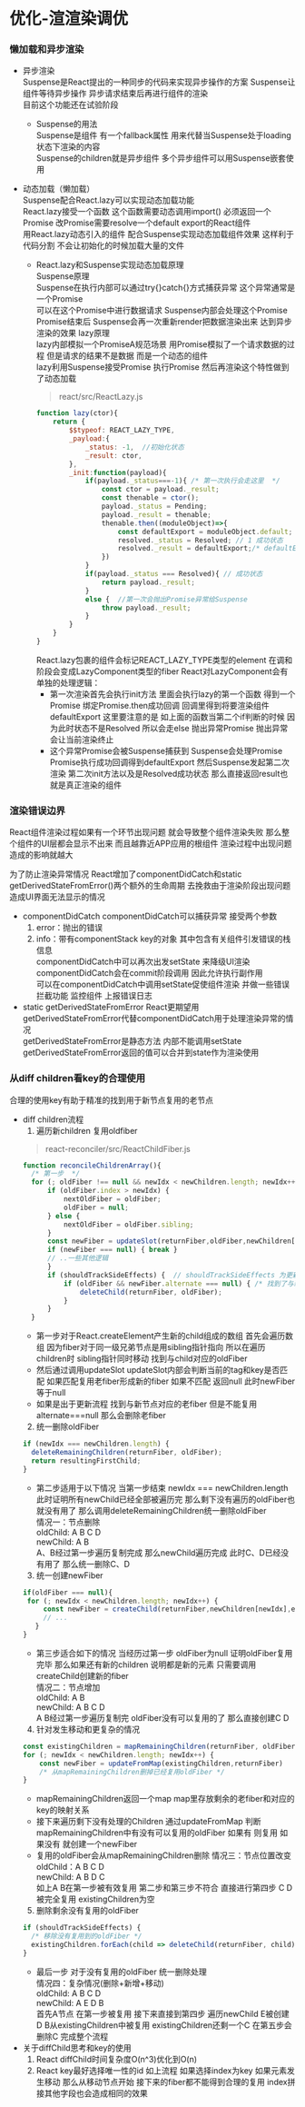 # 优化-渲渲染调优  

### 懒加载和异步渲染  

- 异步渲染  
  Suspense是React提出的一种同步的代码来实现异步操作的方案 Suspense让组件等待异步操作 异步请求结束后再进行组件的渲染  
  目前这个功能还在试验阶段  
  - Suspense的用法  
    Suspense是组件 有一个fallback属性 用来代替当Suspense处于loading状态下渲染的内容  
    Suspense的children就是异步组件 多个异步组件可以用Suspense嵌套使用  

- 动态加载（懒加载）  
  Suspense配合React.lazy可以实现动态加载功能  
  React.lazy接受一个函数 这个函数需要动态调用import() 必须返回一个Promise 改Promise需要resolve一个default export的React组件  
  用React.lazy动态引入的组件 配合Suspense实现动态加载组件效果 这样利于代码分割 不会让初始化的时候加载大量的文件  
  
  - React.lazy和Suspense实现动态加载原理  
    Suspense原理  
    Suspense在执行内部可以通过try{}catch{}方式捕获异常 这个异常通常是一个Promise  
    可以在这个Promise中进行数据请求 Suspense内部会处理这个Promise  
    Promise结束后 Suspense会再一次重新render把数据渲染出来 达到异步渲染的效果
    lazy原理  
    lazy内部模拟一个PromiseA规范场景 用Promise模拟了一个请求数据的过程 但是请求的结果不是数据 而是一个动态的组件  
    lazy利用Suspense接受Promise 执行Promise 然后再渲染这个特性做到了动态加载
    > react/src/ReactLazy.js
    ```javascript
    function lazy(ctor){
        return {
            $$typeof: REACT_LAZY_TYPE,
            _payload:{
                _status: -1,  //初始化状态
                _result: ctor,
            },
            _init:function(payload){
                if(payload._status===-1){ /* 第一次执行会走这里  */
                    const ctor = payload._result;
                    const thenable = ctor();
                    payload._status = Pending;
                    payload._result = thenable;
                    thenable.then((moduleObject)=>{
                        const defaultExport = moduleObject.default;
                        resolved._status = Resolved; // 1 成功状态
                        resolved._result = defaultExport;/* defaultExport 为我们动态加载的组件本身  */ 
                    })
                }
                if(payload._status === Resolved){ // 成功状态
                    return payload._result;
                }
                else {  //第一次会抛出Promise异常给Suspense
                    throw payload._result; 
                }
            }
        }
    }
    ```
    React.lazy包裹的组件会标记REACT_LAZY_TYPE类型的element 在调和阶段会变成LazyComponent类型的fiber React对LazyComponent会有单独的处理逻辑：  
    - 第一次渲染首先会执行init方法 里面会执行lazy的第一个函数 得到一个Promise 绑定Promise.then成功回调 回调里得到将要渲染组件defaultExport 这里要注意的是 如上面的函数当第二个if判断的时候 因为此时状态不是Resolved 所以会走else 抛出异常Promise 抛出异常会让当前渲染终止  
    - 这个异常Promise会被Suspense捕获到 Suspense会处理Promise Promise执行成功回调得到defaultExport 然后Suspense发起第二次渲染 第二次init方法以及是Resolved成功状态 那么直接返回result也就是真正渲染的组件  

### 渲染错误边界

React组件渲染过程如果有一个环节出现问题 就会导致整个组件渲染失败 那么整个组件的UI层都会显示不出来 而且越靠近APP应用的根组件 渲染过程中出现问题造成的影响就越大  

为了防止渲染异常情况 React增加了componentDidCatch和static getDerivedStateFromError()两个额外的生命周期 去挽救由于渲染阶段出现问题造成UI界面无法显示的情况  

- componentDidCatch
  componentDidCatch可以捕获异常 接受两个参数  
  1. error：抛出的错误  
  2. info：带有componentStack key的对象 其中包含有关组件引发错误的栈信息  
  componentDidCatch中可以再次出发setState 来降级UI渲染    
  componentDidCatch会在commit阶段调用 因此允许执行副作用  
  可以在componentDidCatch中调用setState促使组件渲染 并做一些错误拦截功能 监控组件 上报错误日志
- static getDerivedStateFromError
  React更期望用getDerivedStateFromError代替componentDidCatch用于处理渲染异常的情况  
  getDerivedStateFromError是静态方法 内部不能调用setState  getDerivedStateFromError返回的值可以合并到state作为渲染使用

### 从diff children看key的合理使用
合理的使用key有助于精准的找到用于新节点复用的老节点  

- diff children流程
  1. 遍历新children 复用oldfiber
  > react-reconciler/src/ReactChildFiber.js
  ```javascript
  function reconcileChildrenArray(){
    /* 第一步  */
    for (; oldFiber !== null && newIdx < newChildren.length; newIdx++) {  
        if (oldFiber.index > newIdx) {
            nextOldFiber = oldFiber;
            oldFiber = null;
        } else {
            nextOldFiber = oldFiber.sibling;
        }
        const newFiber = updateSlot(returnFiber,oldFiber,newChildren[newIdx],expirationTime,);
        if (newFiber === null) { break }
        // ..一些其他逻辑
        }  
        if (shouldTrackSideEffects) {  // shouldTrackSideEffects 为更新流程。
            if (oldFiber && newFiber.alternate === null) { /* 找到了与新节点对应的fiber，但是不能复用，那么直接删除老节点 */
                deleteChild(returnFiber, oldFiber);
            }
        }
    }
  ```
  - 第一步对于React.createElement产生新的child组成的数组 首先会遍历数组 因为fiber对于同一级兄弟节点是用sibling指针指向 所以在遍历children时 sibling指针同时移动 找到与child对应的oldFiber
  - 然后通过调用updateSlot updateSlot内部会判断当前的tag和key是否匹配 如果匹配复用老fiber形成新的fiber 如果不匹配 返回null 此时newFiber等于null
  - 如果是出于更新流程 找到与新节点对应的老fiber 但是不能复用 alternate===null 那么会删除老fiber
  2. 统一删除oldFiber  
  ```javascript
  if (newIdx === newChildren.length) {
    deleteRemainingChildren(returnFiber, oldFiber);
    return resultingFirstChild;
  }
  ```
  - 第二步适用于以下情况 当第一步结束 newIdx === newChildren.length 此时证明所有newChild已经全部被遍历完 那么剩下没有遍历的oldFiber也就没有用了 那么调用deleteRemainingChildren统一删除oldFiber  
  情况一：节点删除  
  oldChild: A B C D  
  newChild: A B  
  A、B经过第一步遍历复制完成 那么newChild遍历完成 此时C、D已经没有用了 那么统一删除C、D  
  3. 统一创建newFiber  
  ```javascript
  if(oldFiber === null){
   for (; newIdx < newChildren.length; newIdx++) {
       const newFiber = createChild(returnFiber,newChildren[newIdx],expirationTime,)
       // ...
     }
  }
  ```
  - 第三步适合如下的情况 当经历过第一步 oldFiber为null 证明oldFiber复用完毕 那么如果还有新的children 说明都是新的元素 只需要调用createChild创建新的fiber  
  情况二：节点增加  
  oldChild: A B  
  newChild: A B C D  
  A B经过第一步遍历复制完 oldFiber没有可以复用的了 那么直接创建C D  
  4. 针对发生移动和更复杂的情况  
  ```javascript
  const existingChildren = mapRemainingChildren(returnFiber, oldFiber);
  for (; newIdx < newChildren.length; newIdx++) {
      const newFiber = updateFromMap(existingChildren,returnFiber)
      /* 从mapRemainingChildren删掉已经复用oldFiber */
  }
  ```
  - mapRemainingChildren返回一个map map里存放剩余的老fiber和对应的key的映射关系  
  - 接下来遍历剩下没有处理的Children 通过updateFromMap 判断mapRemainingChildren中有没有可以复用的oldFiber 如果有 则复用 如果没有 就创建一个newFiber
  - 复用的oldFiber会从mapRemainingChildren删除
  情况三：节点位置改变  
  oldChild：A B C D  
  newChild: A B D C  
  如上A B在第一步被有效复用 第二步和第三步不符合 直接进行第四步 C D被完全复用 existingChildren为空  
  5. 删除剩余没有复用的oldFiber  
  ```javascript
  if (shouldTrackSideEffects) {
    /* 移除没有复用到的oldFiber */
    existingChildren.forEach(child => deleteChild(returnFiber, child));
  }
  ```
  - 最后一步 对于没有复用的oldFiber 统一删除处理  
  情况四：复杂情况(删除+新增+移动)  
  oldChild: A B C D  
  newChild: A E D B  
  首先A节点 在第一步被复用 接下来直接到第四步 遍历newChild E被创建 D B从existingChildren中被复用 existingChildren还剩一个C 在第五步会删除C 完成整个流程  
- 关于diffChild思考和key的使用  
  1. React diffChild时间复杂度O(n^3)优化到O(n)  
  2. React key最好选择唯一性的id 如上流程 如果选择index为key 如果元素发生移动 那么从移动节点开始 接下来的fiber都不能得到合理的复用 index拼接其他字段也会造成相同的效果  
